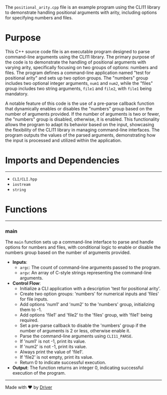 <!--------------------------------------------------------------------------------->
<!-- IMPORTANT: This file is auto-generated by Driver (https://driver.ai). -------->
<!-- Manual edits may be overwritten on future commits. --------------------------->
<!--------------------------------------------------------------------------------->

The `positional_arity.cpp` file is an example program using the CLI11 library to demonstrate handling positional arguments with arity, including options for specifying numbers and files.

# Purpose
This C++ source code file is an executable program designed to parse command-line arguments using the CLI11 library. The primary purpose of the code is to demonstrate the handling of positional arguments with varying arity, specifically focusing on two groups of options: numbers and files. The program defines a command-line application named "test for positional arity" and sets up two option groups. The "numbers" group includes two optional integer arguments, `num1` and `num2`, while the "files" group includes two string arguments, `file1` and `file2`, with `file1` being mandatory.

A notable feature of this code is the use of a pre-parse callback function that dynamically enables or disables the "numbers" group based on the number of arguments provided. If the number of arguments is two or fewer, the "numbers" group is disabled, otherwise, it is enabled. This functionality allows the program to adapt its behavior based on the input, showcasing the flexibility of the CLI11 library in managing command-line interfaces. The program outputs the values of the parsed arguments, demonstrating how the input is processed and utilized within the application.
# Imports and Dependencies

---
- `CLI/CLI.hpp`
- `iostream`
- `string`


# Functions

---
### main<!-- {{#callable:main}} -->
The `main` function sets up a command-line interface to parse and handle options for numbers and files, with conditional logic to enable or disable the numbers group based on the number of arguments provided.
- **Inputs**:
    - `argc`: The count of command-line arguments passed to the program.
    - `argv`: An array of C-style strings representing the command-line arguments.
- **Control Flow**:
    - Initialize a CLI application with a description 'test for positional arity'.
    - Create two option groups: 'numbers' for numerical inputs and 'files' for file inputs.
    - Add options 'num1' and 'num2' to the 'numbers' group, initializing them to -1.
    - Add options 'file1' and 'file2' to the 'files' group, with 'file1' being required.
    - Set a pre-parse callback to disable the 'numbers' group if the number of arguments is 2 or less, otherwise enable it.
    - Parse the command-line arguments using `CLI11_PARSE`.
    - If 'num1' is not -1, print its value.
    - If 'num2' is not -1, print its value.
    - Always print the value of 'file1'.
    - If 'file2' is not empty, print its value.
    - Return 0 to indicate successful execution.
- **Output**: The function returns an integer 0, indicating successful execution of the program.



---
Made with ❤️ by [Driver](https://www.driver.ai/)
